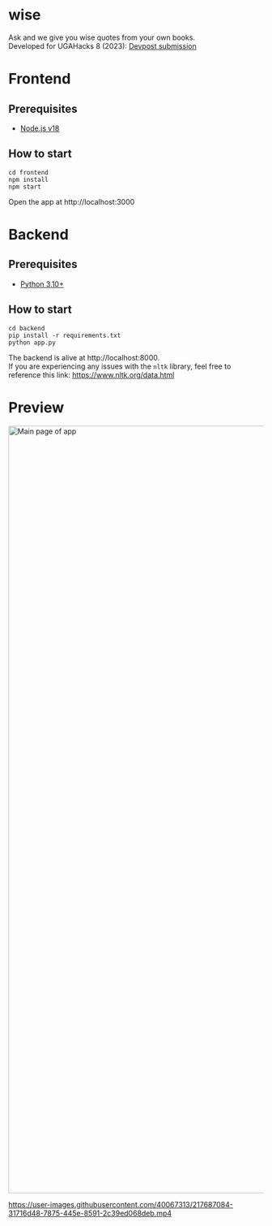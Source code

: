 # wise
Ask and we give you wise quotes from your own books. <br/>
Developed for UGAHacks 8 (2023): [Devpost submission](https://devpost.com/software/wise-lvzmn9?ref_content=user-portfolio&ref_feature=in_progress)

# Frontend
## Prerequisites
- [Node.js v18](https://nodejs.org/en/)

## How to start
```
cd frontend
npm install
npm start
```
Open the app at http://localhost:3000

# Backend
## Prerequisites
- [Python 3.10+](https://www.python.org/downloads/)

## How to start
```
cd backend
pip install -r requirements.txt
python app.py
```
The backend is alive at http://localhost:8000. <br/>
If you are experiencing any issues with the `nltk` library, feel free to reference this link:
https://www.nltk.org/data.html

# Preview
<img width="1512" alt="Main page of app" src="https://user-images.githubusercontent.com/40067313/217686338-b0b1a1d5-1970-4690-abe5-99ceb5ceaaf0.png">

https://user-images.githubusercontent.com/40067313/217687084-31716d48-7875-445e-8591-2c39ed068deb.mp4


